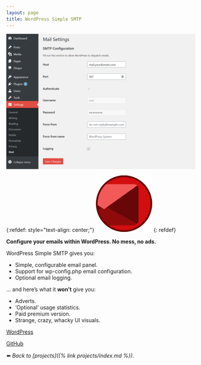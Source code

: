 ```yaml
---
layout: page
title: WordPress Simple SMTP
---
```

![](/assets/img/wpsmtp-scrot.png)

{:refdef: style="text-align: center;"}
![](/assets/img/wp-ssmtp-150x150.png)
{: refdef}

**Configure your emails within WordPress. No mess, no ads.**

WordPress Simple SMTP gives you:

*   Simple, configurable email panel.
*   Support for wp-config.php email configuration.
*   Optional email logging.

… and here’s what it **won’t** give you:

*   Adverts.
*   ‘Optional’ usage statistics.
*   Paid premium version.
*   Strange, crazy, whacky UI visuals.

<div class="aligncentre">
	<p class="button"><a href="https://wordpress.org/plugins/simple-smtp">WordPress</a></p>
	<p class="button"><a href="https://github.com/soup-bowl/wp-simple-smtp">GitHub</a></p>
</div>

:arrow_left: _Back to [projects]({% link projects/index.md %})_.
